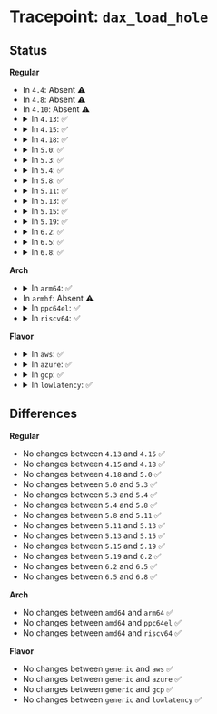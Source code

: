 # Tracepoint: <code>dax_load_hole</code>

## Status
<b>Regular</b>
<ul>
<li>
In <code>4.4</code>: Absent ⚠️
</li>
<li>
In <code>4.8</code>: Absent ⚠️
</li>
<li>
In <code>4.10</code>: Absent ⚠️
</li>
<li>
<details>
<summary>In <code>4.13</code>: ✅</summary>

Event:

```c
struct trace_event_raw_dax_pte_fault_class {
    struct trace_entry ent;
    long unsigned int ino;
    long unsigned int vm_flags;
    long unsigned int address;
    long unsigned int pgoff;
    dev_t dev;
    unsigned int flags;
    int result;
    char __data[0];
};
```
Function:

```c
void trace_event_raw_event_dax_pte_fault_class(void *__data, struct inode *inode, struct vm_fault *vmf, int result);
```
</details>
</li>
<li>
<details>
<summary>In <code>4.15</code>: ✅</summary>

Event:

```c
struct trace_event_raw_dax_pte_fault_class {
    struct trace_entry ent;
    long unsigned int ino;
    long unsigned int vm_flags;
    long unsigned int address;
    long unsigned int pgoff;
    dev_t dev;
    unsigned int flags;
    int result;
    char __data[0];
};
```
Function:

```c
void trace_event_raw_event_dax_pte_fault_class(void *__data, struct inode *inode, struct vm_fault *vmf, int result);
```
</details>
</li>
<li>
<details>
<summary>In <code>4.18</code>: ✅</summary>

Event:

```c
struct trace_event_raw_dax_pte_fault_class {
    struct trace_entry ent;
    long unsigned int ino;
    long unsigned int vm_flags;
    long unsigned int address;
    long unsigned int pgoff;
    dev_t dev;
    unsigned int flags;
    int result;
    char __data[0];
};
```
Function:

```c
void trace_event_raw_event_dax_pte_fault_class(void *__data, struct inode *inode, struct vm_fault *vmf, int result);
```
</details>
</li>
<li>
<details>
<summary>In <code>5.0</code>: ✅</summary>

Event:

```c
struct trace_event_raw_dax_pte_fault_class {
    struct trace_entry ent;
    long unsigned int ino;
    long unsigned int vm_flags;
    long unsigned int address;
    long unsigned int pgoff;
    dev_t dev;
    unsigned int flags;
    int result;
    char __data[0];
};
```
Function:

```c
void trace_event_raw_event_dax_pte_fault_class(void *__data, struct inode *inode, struct vm_fault *vmf, int result);
```
</details>
</li>
<li>
<details>
<summary>In <code>5.3</code>: ✅</summary>

Event:

```c
struct trace_event_raw_dax_pte_fault_class {
    struct trace_entry ent;
    long unsigned int ino;
    long unsigned int vm_flags;
    long unsigned int address;
    long unsigned int pgoff;
    dev_t dev;
    unsigned int flags;
    int result;
    char __data[0];
};
```
Function:

```c
void trace_event_raw_event_dax_pte_fault_class(void *__data, struct inode *inode, struct vm_fault *vmf, int result);
```
</details>
</li>
<li>
<details>
<summary>In <code>5.4</code>: ✅</summary>

Event:

```c
struct trace_event_raw_dax_pte_fault_class {
    struct trace_entry ent;
    long unsigned int ino;
    long unsigned int vm_flags;
    long unsigned int address;
    long unsigned int pgoff;
    dev_t dev;
    unsigned int flags;
    int result;
    char __data[0];
};
```
Function:

```c
void trace_event_raw_event_dax_pte_fault_class(void *__data, struct inode *inode, struct vm_fault *vmf, int result);
```
</details>
</li>
<li>
<details>
<summary>In <code>5.8</code>: ✅</summary>

Event:

```c
struct trace_event_raw_dax_pte_fault_class {
    struct trace_entry ent;
    long unsigned int ino;
    long unsigned int vm_flags;
    long unsigned int address;
    long unsigned int pgoff;
    dev_t dev;
    unsigned int flags;
    int result;
    char __data[0];
};
```
Function:

```c
void trace_event_raw_event_dax_pte_fault_class(void *__data, struct inode *inode, struct vm_fault *vmf, int result);
```
</details>
</li>
<li>
<details>
<summary>In <code>5.11</code>: ✅</summary>

Event:

```c
struct trace_event_raw_dax_pte_fault_class {
    struct trace_entry ent;
    long unsigned int ino;
    long unsigned int vm_flags;
    long unsigned int address;
    long unsigned int pgoff;
    dev_t dev;
    unsigned int flags;
    int result;
    char __data[0];
};
```
Function:

```c
void trace_event_raw_event_dax_pte_fault_class(void *__data, struct inode *inode, struct vm_fault *vmf, int result);
```
</details>
</li>
<li>
<details>
<summary>In <code>5.13</code>: ✅</summary>

Event:

```c
struct trace_event_raw_dax_pte_fault_class {
    struct trace_entry ent;
    long unsigned int ino;
    long unsigned int vm_flags;
    long unsigned int address;
    long unsigned int pgoff;
    dev_t dev;
    unsigned int flags;
    int result;
    char __data[0];
};
```
Function:

```c
void trace_event_raw_event_dax_pte_fault_class(void *__data, struct inode *inode, struct vm_fault *vmf, int result);
```
</details>
</li>
<li>
<details>
<summary>In <code>5.15</code>: ✅</summary>

Event:

```c
struct trace_event_raw_dax_pte_fault_class {
    struct trace_entry ent;
    long unsigned int ino;
    long unsigned int vm_flags;
    long unsigned int address;
    long unsigned int pgoff;
    dev_t dev;
    unsigned int flags;
    int result;
    char __data[0];
};
```
Function:

```c
void trace_event_raw_event_dax_pte_fault_class(void *__data, struct inode *inode, struct vm_fault *vmf, int result);
```
</details>
</li>
<li>
<details>
<summary>In <code>5.19</code>: ✅</summary>

Event:

```c
struct trace_event_raw_dax_pte_fault_class {
    struct trace_entry ent;
    long unsigned int ino;
    long unsigned int vm_flags;
    long unsigned int address;
    long unsigned int pgoff;
    dev_t dev;
    unsigned int flags;
    int result;
    char __data[0];
};
```
Function:

```c
void trace_event_raw_event_dax_pte_fault_class(void *__data, struct inode *inode, struct vm_fault *vmf, int result);
```
</details>
</li>
<li>
<details>
<summary>In <code>6.2</code>: ✅</summary>

Event:

```c
struct trace_event_raw_dax_pte_fault_class {
    struct trace_entry ent;
    long unsigned int ino;
    long unsigned int vm_flags;
    long unsigned int address;
    long unsigned int pgoff;
    dev_t dev;
    unsigned int flags;
    int result;
    char __data[0];
};
```
Function:

```c
void trace_event_raw_event_dax_pte_fault_class(void *__data, struct inode *inode, struct vm_fault *vmf, int result);
```
</details>
</li>
<li>
<details>
<summary>In <code>6.5</code>: ✅</summary>

Event:

```c
struct trace_event_raw_dax_pte_fault_class {
    struct trace_entry ent;
    long unsigned int ino;
    long unsigned int vm_flags;
    long unsigned int address;
    long unsigned int pgoff;
    dev_t dev;
    unsigned int flags;
    int result;
    char __data[0];
};
```
Function:

```c
void trace_event_raw_event_dax_pte_fault_class(void *__data, struct inode *inode, struct vm_fault *vmf, int result);
```
</details>
</li>
<li>
<details>
<summary>In <code>6.8</code>: ✅</summary>

Event:

```c
struct trace_event_raw_dax_pte_fault_class {
    struct trace_entry ent;
    long unsigned int ino;
    long unsigned int vm_flags;
    long unsigned int address;
    long unsigned int pgoff;
    dev_t dev;
    unsigned int flags;
    int result;
    char __data[0];
};
```
Function:

```c
void trace_event_raw_event_dax_pte_fault_class(void *__data, struct inode *inode, struct vm_fault *vmf, int result);
```
</details>
</li>
</ul>
<b>Arch</b>
<ul>
<li>
<details>
<summary>In <code>arm64</code>: ✅</summary>

Event:

```c
struct trace_event_raw_dax_pte_fault_class {
    struct trace_entry ent;
    long unsigned int ino;
    long unsigned int vm_flags;
    long unsigned int address;
    long unsigned int pgoff;
    dev_t dev;
    unsigned int flags;
    int result;
    char __data[0];
};
```
Function:

```c
void trace_event_raw_event_dax_pte_fault_class(void *__data, struct inode *inode, struct vm_fault *vmf, int result);
```
</details>
</li>
<li>
In <code>armhf</code>: Absent ⚠️
</li>
<li>
<details>
<summary>In <code>ppc64el</code>: ✅</summary>

Event:

```c
struct trace_event_raw_dax_pte_fault_class {
    struct trace_entry ent;
    long unsigned int ino;
    long unsigned int vm_flags;
    long unsigned int address;
    long unsigned int pgoff;
    dev_t dev;
    unsigned int flags;
    int result;
    char __data[0];
};
```
Function:

```c
void trace_event_raw_event_dax_pte_fault_class(void *__data, struct inode *inode, struct vm_fault *vmf, int result);
```
</details>
</li>
<li>
<details>
<summary>In <code>riscv64</code>: ✅</summary>

Event:

```c
struct trace_event_raw_dax_pte_fault_class {
    struct trace_entry ent;
    long unsigned int ino;
    long unsigned int vm_flags;
    long unsigned int address;
    long unsigned int pgoff;
    dev_t dev;
    unsigned int flags;
    int result;
    char __data[0];
};
```
Function:

```c
void trace_event_raw_event_dax_pte_fault_class(void *__data, struct inode *inode, struct vm_fault *vmf, int result);
```
</details>
</li>
</ul>
<b>Flavor</b>
<ul>
<li>
<details>
<summary>In <code>aws</code>: ✅</summary>

Event:

```c
struct trace_event_raw_dax_pte_fault_class {
    struct trace_entry ent;
    long unsigned int ino;
    long unsigned int vm_flags;
    long unsigned int address;
    long unsigned int pgoff;
    dev_t dev;
    unsigned int flags;
    int result;
    char __data[0];
};
```
Function:

```c
void trace_event_raw_event_dax_pte_fault_class(void *__data, struct inode *inode, struct vm_fault *vmf, int result);
```
</details>
</li>
<li>
<details>
<summary>In <code>azure</code>: ✅</summary>

Event:

```c
struct trace_event_raw_dax_pte_fault_class {
    struct trace_entry ent;
    long unsigned int ino;
    long unsigned int vm_flags;
    long unsigned int address;
    long unsigned int pgoff;
    dev_t dev;
    unsigned int flags;
    int result;
    char __data[0];
};
```
Function:

```c
void trace_event_raw_event_dax_pte_fault_class(void *__data, struct inode *inode, struct vm_fault *vmf, int result);
```
</details>
</li>
<li>
<details>
<summary>In <code>gcp</code>: ✅</summary>

Event:

```c
struct trace_event_raw_dax_pte_fault_class {
    struct trace_entry ent;
    long unsigned int ino;
    long unsigned int vm_flags;
    long unsigned int address;
    long unsigned int pgoff;
    dev_t dev;
    unsigned int flags;
    int result;
    char __data[0];
};
```
Function:

```c
void trace_event_raw_event_dax_pte_fault_class(void *__data, struct inode *inode, struct vm_fault *vmf, int result);
```
</details>
</li>
<li>
<details>
<summary>In <code>lowlatency</code>: ✅</summary>

Event:

```c
struct trace_event_raw_dax_pte_fault_class {
    struct trace_entry ent;
    long unsigned int ino;
    long unsigned int vm_flags;
    long unsigned int address;
    long unsigned int pgoff;
    dev_t dev;
    unsigned int flags;
    int result;
    char __data[0];
};
```
Function:

```c
void trace_event_raw_event_dax_pte_fault_class(void *__data, struct inode *inode, struct vm_fault *vmf, int result);
```
</details>
</li>
</ul>

## Differences
<b>Regular</b>
<ul>
<li>
No changes between <code>4.13</code> and <code>4.15</code> ✅
</li>
<li>
No changes between <code>4.15</code> and <code>4.18</code> ✅
</li>
<li>
No changes between <code>4.18</code> and <code>5.0</code> ✅
</li>
<li>
No changes between <code>5.0</code> and <code>5.3</code> ✅
</li>
<li>
No changes between <code>5.3</code> and <code>5.4</code> ✅
</li>
<li>
No changes between <code>5.4</code> and <code>5.8</code> ✅
</li>
<li>
No changes between <code>5.8</code> and <code>5.11</code> ✅
</li>
<li>
No changes between <code>5.11</code> and <code>5.13</code> ✅
</li>
<li>
No changes between <code>5.13</code> and <code>5.15</code> ✅
</li>
<li>
No changes between <code>5.15</code> and <code>5.19</code> ✅
</li>
<li>
No changes between <code>5.19</code> and <code>6.2</code> ✅
</li>
<li>
No changes between <code>6.2</code> and <code>6.5</code> ✅
</li>
<li>
No changes between <code>6.5</code> and <code>6.8</code> ✅
</li>
</ul>
<b>Arch</b>
<ul>
<li>
No changes between <code>amd64</code> and <code>arm64</code> ✅
</li>
<li>
No changes between <code>amd64</code> and <code>ppc64el</code> ✅
</li>
<li>
No changes between <code>amd64</code> and <code>riscv64</code> ✅
</li>
</ul>
<b>Flavor</b>
<ul>
<li>
No changes between <code>generic</code> and <code>aws</code> ✅
</li>
<li>
No changes between <code>generic</code> and <code>azure</code> ✅
</li>
<li>
No changes between <code>generic</code> and <code>gcp</code> ✅
</li>
<li>
No changes between <code>generic</code> and <code>lowlatency</code> ✅
</li>
</ul>
